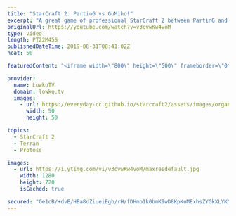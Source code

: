 ```yaml
---
title: "StarCraft 2: PartinG vs GuMiho!"
excerpt: "A great game of professional StarCraft 2 between PartinG and GuMiho. A clash of playstyles, as PartinG likes being out on the map and being aggressive, where as GuMiho generally speaking plays much more defensively.  Get more videos & support my work: http://www.patreon.com/lowkotv  Be part of the community"
originalUrl: https://youtube.com/watch?v=v3cvwKw4voM
type: video
length: PT22M45S
publishedDateTime: 2019-08-31T08:41:02Z
heat: 50

featuredContent: "<iframe width=\"800\" height=\"500\" frameborder=\"0\" src=\"https://www.youtube.com/embed/v3cvwKw4voM\" allow=\"accelerometer; autoplay; encrypted-media; gyroscope; picture-in-picture\" allowfullscreen></iframe>"

provider:
  name: LowkoTV
  domain: lowko.tv
  images:
    - url: https://everyday-cc.github.io/starcraft2/assets/images/organizations/lowko.tv-50x50.jpg
      width: 50
      height: 50

topics:
  - StarCraft 2
  - Terran
  - Protoss

images:
  - url: https://i.ytimg.com/vi/v3cvwKw4voM/maxresdefault.jpg
    width: 1280
    height: 720
    isCached: true

secured: "Ge1cB/+dvE/HEa8dZiueiEgb/rH/fDHmp1k0bmK9wD8KpKuMExhsZYGkXLYKMUcaZ/hd7IGkGwTvNkM3qAi0JxN2ZnoyPfuN2l0mZ8cT65KoiIwRhPQU/iGbsBNoDgNaP2CUO8cN17v9NAv3sI2ghXO1AqqRUHE4aXIfKo1jigrYU25vND1MiHtNXSGMq0/7smInkGJA7lT2IhdI2CFmp93gdyExxTH5gSDSN/weKIO/TiQAuHAHZNGid9zsz9lRDMKazEZbQCM7GvMD6ZZ7fnNiH+s8ZdgknfJ0VqOrFoM145AjdH18CDlUyQ+Q0HdXb4M17ZnyeXJ+mnZW/yd0CEMJ3qvo26S6QO8zyVLnoGd4dyoYlpklDeL57F36W9j8OHdl5vsCBuMb+2ik7VAQzACoLsMu/Nf5JniZGxxmXqs=;Gu1OZgV1LJtX3EmV+iPxQA=="
---
```


